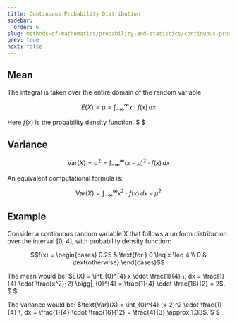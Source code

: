 ```yaml
---
title: Continuous Probability Distribution
sidebar:
  order: 6
slug: methods-of-mathematics/probability-and-statistics/continuous-probability-distribution
prev: true
next: false
---
```


## Mean

The integral is taken over the entire domain of the random variable

```math
E(X) = \mu = \int_{-\infty}^{\infty} x \cdot f(x) \, dx
```

Here $f(x)$ is the probability density function. $ $

## Variance

```math
\text{Var}(X) = \sigma^2 = \int_{-\infty}^{\infty} (x - \mu)^2 \cdot f(x) \, dx
```

An equivalent computational formula is:

```math
\text{Var}(X) = \int_{-\infty}^{\infty} x^2 \cdot f(x) \, dx - \mu^2
```

## Example

Consider a continuous random variable X that follows a uniform distribution over the interval [0, 4], with probability density function:

```math
f(x) = \begin{cases}
0.25 & \text{for } 0 \leq x \leq 4 \\
0 & \text{otherwise}
\end{cases}
```

The mean would be: $E(X) = \int_{0}^{4} x \cdot \frac{1}{4} \, dx = \frac{1}{4} \cdot \frac{x^2}{2} \bigg|_{0}^{4} = \frac{1}{4} \cdot \frac{16}{2} = 2$. $ $

The variance would be: $\text{Var}(X) = \int_{0}^{4} (x-2)^2 \cdot \frac{1}{4} \, dx = \frac{1}{4} \cdot \frac{16}{12} = \frac{4}{3} \approx 1.33$. $ $
